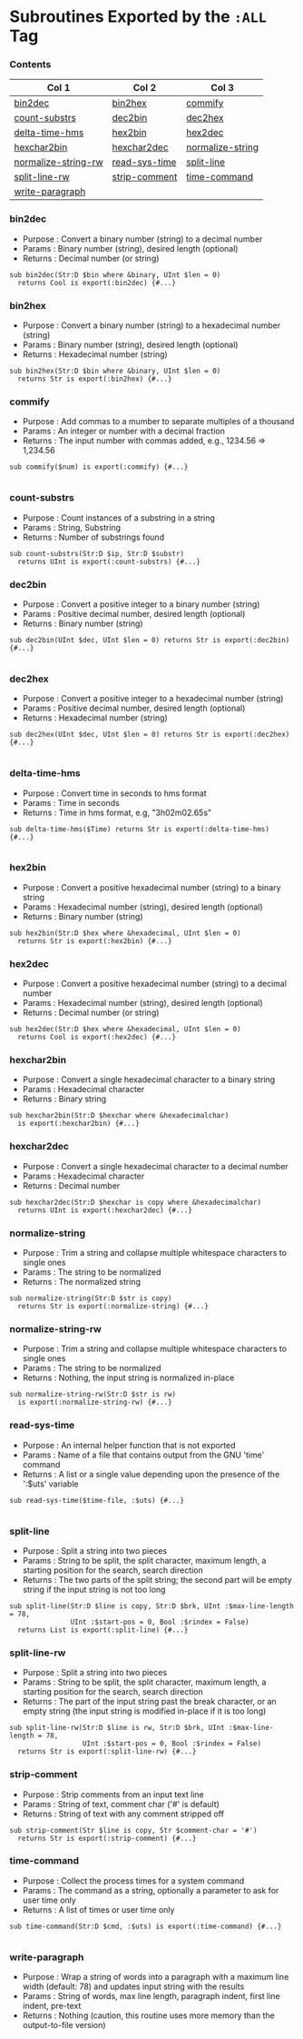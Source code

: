 # Subroutines Exported by the `:ALL` Tag

### Contents

| Col 1| Col 2| Col 3 |
| ---| ---| --- |
| [bin2dec](#bin2dec)| [bin2hex](#bin2hex)| [commify](#commify) |
| [count-substrs](#count-substrs)| [dec2bin](#dec2bin)| [dec2hex](#dec2hex) |
| [delta-time-hms](#delta-time-hms)| [hex2bin](#hex2bin)| [hex2dec](#hex2dec) |
| [hexchar2bin](#hexchar2bin)| [hexchar2dec](#hexchar2dec)| [normalize-string](#normalize-string) |
| [normalize-string-rw](#normalize-string-rw)| [read-sys-time](#read-sys-time)| [split-line](#split-line) |
| [split-line-rw](#split-line-rw)| [strip-comment](#strip-comment)| [time-command](#time-command) |
| [write-paragraph](#write-paragraph)| |  |

### bin2dec
- Purpose : Convert a binary number (string) to a decimal number
- Params  : Binary number (string), desired length (optional)
- Returns : Decimal number (or string)
```perl6
sub bin2dec(Str:D $bin where &binary, UInt $len = 0)
  returns Cool is export(:bin2dec) {#...}
```

### bin2hex
- Purpose : Convert a binary number (string) to a hexadecimal number (string)
- Params  : Binary number (string), desired length (optional)
- Returns : Hexadecimal number (string)
```perl6
sub bin2hex(Str:D $bin where &binary, UInt $len = 0)
  returns Str is export(:bin2hex) {#...}
```

### commify
- Purpose : Add commas to a mumber to separate multiples of a thousand
- Params  : An integer or number with a decimal fraction
- Returns : The input number with commas added, e.g., 1234.56 => 1,234.56
```perl6
sub commify($num) is export(:commify) {#...}
  
```

### count-substrs
- Purpose : Count instances of a substring in a string
- Params  : String, Substring
- Returns : Number of substrings found
```perl6
sub count-substrs(Str:D $ip, Str:D $substr)
  returns UInt is export(:count-substrs) {#...}
```

### dec2bin
- Purpose : Convert a positive integer to a binary number (string)
- Params  : Positive decimal number, desired length (optional)
- Returns : Binary number (string)
```perl6
sub dec2bin(UInt $dec, UInt $len = 0) returns Str is export(:dec2bin) {#...}
  
```

### dec2hex
- Purpose : Convert a positive integer to a hexadecimal number (string)
- Params  : Positive decimal number, desired length (optional)
- Returns : Hexadecimal number (string)
```perl6
sub dec2hex(UInt $dec, UInt $len = 0) returns Str is export(:dec2hex) {#...}
  
```

### delta-time-hms
- Purpose : Convert time in seconds to hms format
- Params  : Time in seconds
- Returns : Time in hms format, e.g, "3h02m02.65s"
```perl6
sub delta-time-hms($Time) returns Str is export(:delta-time-hms) {#...}
  
```

### hex2bin
- Purpose : Convert a positive hexadecimal number (string) to a binary string
- Params  : Hexadecimal number (string), desired length (optional)
- Returns : Binary number (string)
```perl6
sub hex2bin(Str:D $hex where &hexadecimal, UInt $len = 0)
  returns Str is export(:hex2bin) {#...}
```

### hex2dec
- Purpose : Convert a positive hexadecimal number (string) to a decimal number
- Params  : Hexadecimal number (string), desired length (optional)
- Returns : Decimal number (or string)
```perl6
sub hex2dec(Str:D $hex where &hexadecimal, UInt $len = 0)
  returns Cool is export(:hex2dec) {#...}
```

### hexchar2bin
- Purpose : Convert a single hexadecimal character to a binary string
- Params  : Hexadecimal character
- Returns : Binary string
```perl6
sub hexchar2bin(Str:D $hexchar where &hexadecimalchar)
  is export(:hexchar2bin) {#...}
```

### hexchar2dec
- Purpose : Convert a single hexadecimal character to a decimal number
- Params  : Hexadecimal character
- Returns : Decimal number
```perl6
sub hexchar2dec(Str:D $hexchar is copy where &hexadecimalchar)
  returns UInt is export(:hexchar2dec) {#...}
```

### normalize-string
- Purpose : Trim a string and collapse multiple whitespace characters to single ones
- Params  : The string to be normalized
- Returns : The normalized string
```perl6
sub normalize-string(Str:D $str is copy)
  returns Str is export(:normalize-string) {#...}
```

### normalize-string-rw
- Purpose : Trim a string and collapse multiple whitespace characters to single ones
- Params  : The string to be normalized
- Returns : Nothing, the input string is normalized in-place
```perl6
sub normalize-string-rw(Str:D $str is rw)
  is export(:normalize-string-rw) {#...}
```

### read-sys-time
- Purpose : An internal helper function that is not exported
- Params  : Name of a file that contains output from the GNU 'time' command
- Returns : A list or a single value depending upon the presence of the ':$uts' variable
```perl6
sub read-sys-time($time-file, :$uts) {#...}
  
```

### split-line
- Purpose : Split a string into two pieces
- Params  : String to be split, the split character, maximum length, a starting position for the search, search direction
- Returns : The two parts of the split string; the second part will be empty string if the input string is not too long
```perl6
sub split-line(Str:D $line is copy, Str:D $brk, UInt :$max-line-length = 78,
               UInt :$start-pos = 0, Bool :$rindex = False)
  returns List is export(:split-line) {#...}
```

### split-line-rw
- Purpose : Split a string into two pieces
- Params  : String to be split, the split character, maximum length, a starting position for the search, search direction
- Returns : The part of the input string past the break character, or an empty string (the input string is modified in-place if it is too long)
```perl6
sub split-line-rw(Str:D $line is rw, Str:D $brk, UInt :$max-line-length = 78,
                  UInt :$start-pos = 0, Bool :$rindex = False)
  returns Str is export(:split-line-rw) {#...}
```

### strip-comment
- Purpose : Strip comments from an input text line
- Params  : String of text, comment char ('#' is default)
- Returns : String of text with any comment stripped off
```perl6
sub strip-comment(Str $line is copy, Str $comment-char = '#')
  returns Str is export(:strip-comment) {#...}
```

### time-command
- Purpose : Collect the process times for a system command
- Params  : The command as a string, optionally a parameter to ask for user time only
- Returns : A list of times or user time only
```perl6
sub time-command(Str:D $cmd, :$uts) is export(:time-command) {#...}
  
```

### write-paragraph
- Purpose : Wrap a string of words into a paragraph with a maximum line width (default: 78) and updates input string with the results
- Params  : String of words, max line length, paragraph indent, first line indent, pre-text
- Returns : Nothing (caution, this routine uses more memory than the output-to-file version)
